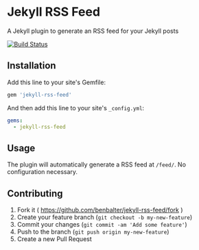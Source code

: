 # Jekyll RSS Feed

A Jekyll plugin to generate an RSS feed for your Jekyll posts

[![Build Status](https://travis-ci.org/benbalter/jekyll-rss-feed.svg)](https://travis-ci.org/benbalter/jekyll-rss-feed)

## Installation

Add this line to your site's Gemfile:

```ruby
gem 'jekyll-rss-feed'
```

And then add this line to your site's `_config.yml`:

```yml
gems:
  - jekyll-rss-feed
```

## Usage

The plugin will automatically generate a RSS feed at `/feed/`. No configuration necessary.

## Contributing

1. Fork it ( https://github.com/benbalter/jekyll-rss-feed/fork )
2. Create your feature branch (`git checkout -b my-new-feature`)
3. Commit your changes (`git commit -am 'Add some feature'`)
4. Push to the branch (`git push origin my-new-feature`)
5. Create a new Pull Request
